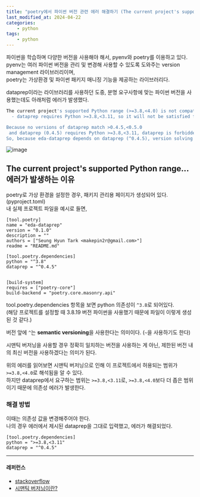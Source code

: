 ```yaml
---
title: "poetry에서 파이썬 버전 관련 에러 해결하기 (The current project's supported Python range...)"
last_modified_at: 2024-04-22
categories:
    - python
tags:
    - python
---
```


파이썬을 학습하며 다양한 버전을 사용해야 해서, pyenv와 poetry를 이용하고 있다.  
pyenv는 여러 파이썬 버전을 관리 및 변경해 사용할 수 있도록 도와주는 version management 라이브러리이며,  
poetry는 가상환경 및 파이썬 패키지 매니징 기능을 제공하는 라이브러리다.  
  
dataprep이라는 라이브러리를 사용하던 도중, 분명 요구사항에 맞는 파이썬 버전을 사용했는데도 아래처럼 에러가 발생했다.  
```bash
The current project's supported Python range (>=3.8,<4.0) is not compatible with some of the required packages Python requirement:
  - dataprep requires Python >=3.8,<3.11, so it will not be satisfied for Python >=3.11,<4.0

Because no versions of dataprep match >0.4.5,<0.5.0
 and dataprep (0.4.5) requires Python >=3.8,<3.11, dataprep is forbidden.
So, because eda-dataprep depends on dataprep (^0.4.5), version solving failed.
```
![image](https://github.com/makepin2r/TIL/assets/39889583/c910d9c8-94e9-4a2b-8716-7a699fa35e20)

## The current project's supported Python range... 에러가 발생하는 이유
poetry로 가상 환경을 설정한 경우, 패키지 관리용 페이지가 생성되어 있다. (pyproject.toml)  
내 실제 프로젝트 파일을 예시로 들면,
```
[tool.poetry]
name = "eda-dataprep"
version = "0.1.0"
description = ""
authors = ["Seung Hyun Tark <makepin2r@gmail.com>"]
readme = "README.md"

[tool.poetry.dependencies]
python = "^3.8"
dataprep = "^0.4.5"


[build-system]
requires = ["poetry-core"]
build-backend = "poetry.core.masonry.api"
```
tool.poetry.dependencies 항목을 보면 python 의존성이 `^3.8`로 되어있다.  
(해당 프로젝트를 설정할 때 3.8.19 버전 파이썬을 사용했기 때문에 파일이 이렇게 생성된 것 같다.)  
  
버전 앞에 `^`는 **semantic versioning**을 사용한다는 의미이다. (`~`을 사용하기도 한다)   

시맨틱 버저닝을 사용할 경우 정확히 일치하는 버전을 사용하는 게 아닌, 제한된 버전 내의 최신 버전을 사용하겠다는 의미가 된다. 

위의 에러를 읽어보면 시맨틱 버저닝으로 인해 이 프로젝트에서 허용되는 범위가 `>=3.8,<4.0`로 해석됨을 알 수 있다.  
하지만 dataprep에서 요구하는 범위는 `>=3.8,<3.11`로, `>=3.8,<4.0`보다 더 좁은 범위이기 때문에 의존성 에러가 발생한다.  

### 해결 방법
이때는 의존성 값을 변경해주어야 한다.  
나의 경우 에러에서 제시된 dataprep을 그대로 입력했고, 에러가 해결되었다. 
```
[tool.poetry.dependencies]
python = ">=3.8,<3.11"
dataprep = "^0.4.5"
```


---
#### 레퍼런스
- [stackoverflow](https://stackoverflow.com/questions/73116647/why-cant-i-install-a-python-package-with-the-python-requirement-3-8-3-11-i)
- [시맨틱 버저닝이란?](https://jake-seo-dev.tistory.com/283)